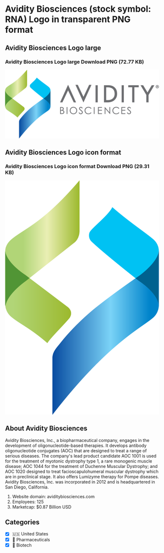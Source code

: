 # Avidity Biosciences (stock symbol: RNA) Logo in transparent PNG format

## Avidity Biosciences Logo large

### Avidity Biosciences Logo large Download PNG (72.77 KB)

![Avidity Biosciences Logo large Download PNG (72.77 KB)](/img/orig/RNA_BIG-2835cae1.png)

## Avidity Biosciences Logo icon format

### Avidity Biosciences Logo icon format Download PNG (29.31 KB)

![Avidity Biosciences Logo icon format Download PNG (29.31 KB)](/img/orig/RNA-bfbbf499.png)

## About Avidity Biosciences

Avidity Biosciences, Inc., a biopharmaceutical company, engages in the development of oligonucleotide-based therapies. It develops antibody oligonucleotide conjugates (AOC) that are designed to treat a range of serious diseases. The company's lead product candidate AOC 1001 is used for the treatment of myotonic dystrophy type 1, a rare monogenic muscle disease; AOC 1044 for the treatment of Duchenne Muscular Dystrophy; and AOC 1020 designed to treat facioscapulohumeral muscular dystrophy which are in preclinical stage. It also offers Lumizyme therapy for Pompe diseases. Avidity Biosciences, Inc. was incorporated in 2012 and is headquartered in San Diego, California.

1. Website domain: aviditybiosciences.com
2. Employees: 125
3. Marketcap: $0.87 Billion USD


## Categories
- [x] 🇺🇸 United States
- [x] 💊 Pharmaceuticals
- [x] 🧬 Biotech
